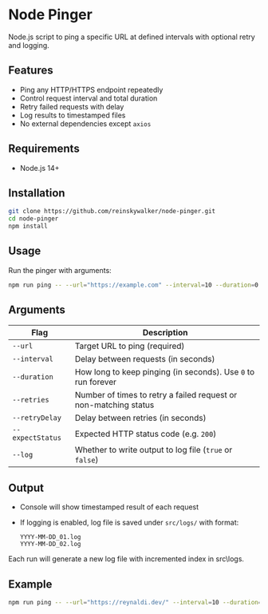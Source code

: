   
# Node Pinger

Node.js script to ping a specific URL at defined intervals with optional retry and logging.

## Features

- Ping any HTTP/HTTPS endpoint repeatedly
- Control request interval and total duration
- Retry failed requests with delay
- Log results to timestamped files
- No external dependencies except `axios`

## Requirements

- Node.js 14+

## Installation

```bash
git clone https://github.com/reinskywalker/node-pinger.git
cd node-pinger
npm install
````

## Usage

Run the pinger with arguments:

```bash
npm run ping -- --url="https://example.com" --interval=10 --duration=0 --retries=3 --retryDelay=5 --expectStatus=200 --log=true
```

## Arguments

| Flag             | Description                                                      |
| ---------------- | ---------------------------------------------------------------- |
| `--url`          | Target URL to ping (required)                                    |
| `--interval`     | Delay between requests (in seconds)                              |
| `--duration`     | How long to keep pinging (in seconds). Use `0` to run forever    |
| `--retries`      | Number of times to retry a failed request or non-matching status |
| `--retryDelay`   | Delay between retries (in seconds)                               |
| `--expectStatus` | Expected HTTP status code (e.g. `200`)                           |
| `--log`          | Whether to write output to log file (`true` or `false`)          |

## Output

* Console will show timestamped result of each request
* If logging is enabled, log file is saved under `src/logs/` with format:

  ```
  YYYY-MM-DD_01.log
  YYYY-MM-DD_02.log
  ```

Each run will generate a new log file with incremented index in src\logs.

## Example

```bash
npm run ping -- --url="https://reynaldi.dev/" --interval=10 --duration=0 --retries=3 --retryDelay=5 --expectStatus=200 --log=true
```